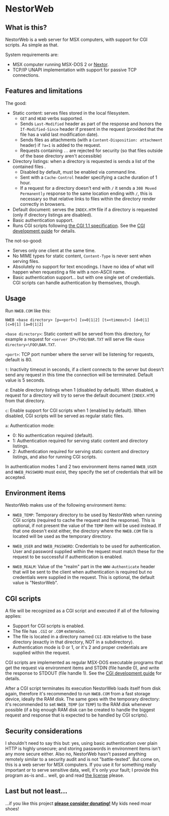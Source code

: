 # NestorWeb

## What is this?

NestorWeb is a web server for MSX computers, with support for CGI scripts. As simple as that.

System requirements are:

* MSX computer running MSX-DOS 2 or [Nextor](https://github.com/Konamiman/Nextor).
* TCP/IP UNAPI implementation with support for passive TCP connections.

## Features and limitations

The good:

* Static content: serves files stored in the local filesystem.
  * `GET` and `HEAD` verbs supported.
  * Sends `Last-Modified` header as part of the response and honors the `If-Modified-Since` header if present in the request (provided that the file has a valid last modification date).
  * Sends files as attachments (with a `Content-Disposition: attachment` header) if `?a=1` is added to the request.
  * Requests containing `..` are rejected for security (so that files outside of the base directory aren't accessible)
* Directory listings: when a directory is requested is sends a list of the contained files .
  * Disabled by default, must be enabled via command line.
  * Sent with a `Cache-Control` header specifying a cache duration of 1 hour.
  * If a request for a directory doesn't end with `/` it sends a `308 Moved Permanently` response to the same location ending with `/`, this is necessary so that relative links to files within the directory render correctly in browsers.
* Default document: serves the `INDEX.HTM` file if a directory is requested (only if directory listings are disabled).
* Basic authentication support.
* Runs CGI scripts following [the CGI 1.1 specification](https://tools.ietf.org/html/rfc3875). See the [CGI development guide](CGI.md) for details.

The not-so-good:

* Serves only one client at the same time.
* No MIME types for static content, `Content-Type` is never sent when serving files.
* Absolutely no support for text encodings. I have no idea of what will happen when requesting a file with a non-ASCII name.
* Basic authentication support... but with one single set of credentials. CGI scripts can handle authentication by themselves, though.

## Usage

Run `NWEB.COM` like this:

    NWEB <base directory> [p=<port>] [v=0|1|2] [t=<timeout>] [d=0|1] [c=0|1] [a=0|1|2]

`<base directory>`: Static content will be served from this directory, for example a request for `<server IP>/FOO/BAR.TXT` will serve file `<base directory>\FOO\BAR.TXT`.

`<port>`: TCP port number where the server will be listening for requests, default is 80.

`t`: Inactivity timeout in seconds, if a client connects to the server but doesn't send any request in this time the connection will be terminated. Default value is 5 seconds.

`d`: Enable directory listings when 1 (disabled by default). When disabled, a request for a directory will try to serve the default document (`INDEX.HTM`) from that directory.

`c`: Enable support for CGI scripts when 1 (enabled by default). When disabled, CGI scripts will be served as regular static files.

`a`: Authentication mode:

* 0: No authentication required (default).
* 1: Authentication required for serving static content and directory listings.
* 2: Authentication required for serving static content and directory listings, and also for running CGI scripts.

In authentication modes 1 and 2 two environment items named `NWEB_USER` and `NWEB_PASSWORD` must exist, they specify the set of credentials that will be accepted.


## Environment items

NestorWeb makes use of the following environment items:

* `NWEB_TEMP`: Temporary directory to be used by NestorWeb when running CGI scripts (required to cache the request and the response). This is optional, if not present the value of the `TEMP` item will be used instead. If that one doesn't exist either, the directory where the `NWEB.COM` file is located will be used as the temporary directory.

* `NWEB_USER` and `NWEB_PASSWORD`: Credentials to be used for authentication. User and password supplied within the request must match these for the request to be successful if authentication is enabled.

* `NWEB_REALM`: Value of the "realm" part in the `WWW-Authenticate` header that will be sent to the client when authentication is required but no credentials were supplied in the request. This is optional, the default value is "NestorWeb".


## CGI scripts

A file will be recognized as a CGI script and executed if all of the following applies:

* Support for CGI scripts is enabled.
* The file has `.CGI` or `.COM` extension.
* The file is located in a directory named `CGI-BIN` relative to the base directory (exactly in that directory, NOT in a subdirectory).
* Authentication mode is 0 or 1, or it's 2 and proper credentials are supplied within the request.

CGI scripts are implemented as regular MSX-DOS executable programs that get the request via environment items and STDIN (file handle 0), and write the response to STDOUT (file handle 1). See the [CGI development guide](CGI.md) for details.

After a CGI script terminates its execution NestorWeb loads itself from disk again, therefore it's recommended to run `NWEB.COM` from a fast storage device, ideally the RAM disk. The same goes with the temporary directory: it's recommended to set `NWEB_TEMP` (or `TEMP`) to the RAM disk whenever possible (if a big enough RAM disk can be created to handle the biggest request and response that is expected to be handled by CGI scripts).


## Security considerations

I shouldn't need to say this but: yes, using basic authentication over plain HTTP is highly unsecure; and storing passwords in environment items isn't any more secure either. Also no, NestorWeb hasn't passed anything remotely similar to a security audit and is not "battle-tested". But come on, this is a web server for MSX computers. If you use it for something really important or to serve sensitive data, well, it's only your fault; I provide this program as-is and... well, go and read [the license](LICENSE.txt) please.


## Last but not least...

...if you like this project **[please consider donating!](http://www.konamiman.com/msx/msx-e.html#donate)** My kids need moar shoes!
